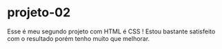 # projeto-02
Esse é meu segundo projeto com HTML é CSS ! Estou bastante satisfeito com o resultado porém tenho muito que melhorar.
